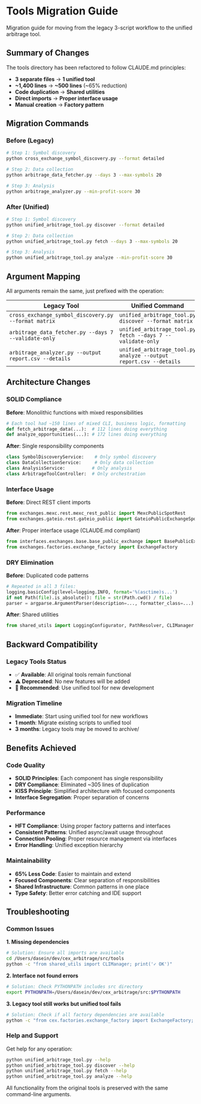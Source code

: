# Tools Migration Guide

Migration guide for moving from the legacy 3-script workflow to the unified arbitrage tool.

## Summary of Changes

The tools directory has been refactored to follow CLAUDE.md principles:

- **3 separate files** → **1 unified tool** 
- **~1,400 lines** → **~500 lines** (~65% reduction)
- **Code duplication** → **Shared utilities**
- **Direct imports** → **Proper interface usage**
- **Manual creation** → **Factory pattern**

## Migration Commands

### Before (Legacy)
```bash
# Step 1: Symbol discovery
python cross_exchange_symbol_discovery.py --format detailed

# Step 2: Data collection  
python arbitrage_data_fetcher.py --days 3 --max-symbols 20

# Step 3: Analysis
python arbitrage_analyzer.py --min-profit-score 30
```

### After (Unified)
```bash
# Step 1: Symbol discovery
python unified_arbitrage_tool.py discover --format detailed

# Step 2: Data collection
python unified_arbitrage_tool.py fetch --days 3 --max-symbols 20

# Step 3: Analysis  
python unified_arbitrage_tool.py analyze --min-profit-score 30
```

## Argument Mapping

All arguments remain the same, just prefixed with the operation:

| Legacy Tool | Unified Command |
|-------------|----------------|
| `cross_exchange_symbol_discovery.py --format matrix` | `unified_arbitrage_tool.py discover --format matrix` |
| `arbitrage_data_fetcher.py --days 7 --validate-only` | `unified_arbitrage_tool.py fetch --days 7 --validate-only` |
| `arbitrage_analyzer.py --output report.csv --details` | `unified_arbitrage_tool.py analyze --output report.csv --details` |

## Architecture Changes

### SOLID Compliance

**Before**: Monolithic functions with mixed responsibilities
```python
# Each tool had ~150 lines of mixed CLI, business logic, formatting
def fetch_arbitrage_data(...):  # 112 lines doing everything
def analyze_opportunities(...): # 172 lines doing everything  
```

**After**: Single responsibility components
```python
class SymbolDiscoveryService:    # Only symbol discovery
class DataCollectionService:     # Only data collection  
class AnalysisService:          # Only analysis
class ArbitrageToolController:  # Only orchestration
```

### Interface Usage

**Before**: Direct REST client imports

```python
from exchanges.mexc.rest.mexc_rest_public import MexcPublicSpotRest
from exchanges.gateio.rest.gateio_public import GateioPublicExchangeSpotRest
```

**After**: Proper interface usage (CLAUDE.md compliant)

```python
from interfaces.exchanges.base.base_public_exchange import BasePublicExchangeInterface
from exchanges.factories.exchange_factory import ExchangeFactory
```

### DRY Elimination

**Before**: Duplicated code patterns
```python
# Repeated in all 3 files:
logging.basicConfig(level=logging.INFO, format='%(asctime)s...')
if not Path(file).is_absolute(): file = str(Path.cwd() / file)
parser = argparse.ArgumentParser(description=..., formatter_class=...)
```

**After**: Shared utilities
```python
from shared_utils import LoggingConfigurator, PathResolver, CLIManager
```

## Backward Compatibility

### Legacy Tools Status
- ✅ **Available**: All original tools remain functional
- ⚠️ **Deprecated**: No new features will be added
- 🎯 **Recommended**: Use unified tool for new development

### Migration Timeline
- **Immediate**: Start using unified tool for new workflows
- **1 month**: Migrate existing scripts to unified tool
- **3 months**: Legacy tools may be moved to archive/

## Benefits Achieved

### Code Quality
- **SOLID Principles**: Each component has single responsibility
- **DRY Compliance**: Eliminated ~305 lines of duplication
- **KISS Principle**: Simplified architecture with focused components
- **Interface Segregation**: Proper separation of concerns

### Performance
- **HFT Compliance**: Using proper factory patterns and interfaces  
- **Consistent Patterns**: Unified async/await usage throughout
- **Connection Pooling**: Proper resource management via interfaces
- **Error Handling**: Unified exception hierarchy

### Maintainability  
- **65% Less Code**: Easier to maintain and extend
- **Focused Components**: Clear separation of responsibilities
- **Shared Infrastructure**: Common patterns in one place
- **Type Safety**: Better error catching and IDE support

## Troubleshooting

### Common Issues

**1. Missing dependencies**
```bash
# Solution: Ensure all imports are available
cd /Users/dasein/dev/cex_arbitrage/src/tools
python -c "from shared_utils import CLIManager; print('✓ OK')"
```

**2. Interface not found errors**
```bash
# Solution: Check PYTHONPATH includes src directory
export PYTHONPATH=/Users/dasein/dev/cex_arbitrage/src:$PYTHONPATH
```

**3. Legacy tool still works but unified tool fails**
```bash
# Solution: Check if all factory dependencies are available  
python -c "from cex.factories.exchange_factory import ExchangeFactory; print('✓ OK')"
```

### Help and Support

Get help for any operation:
```bash
python unified_arbitrage_tool.py --help
python unified_arbitrage_tool.py discover --help
python unified_arbitrage_tool.py fetch --help
python unified_arbitrage_tool.py analyze --help
```

All functionality from the original tools is preserved with the same command-line arguments.